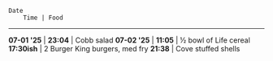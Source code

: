 	Date
		Time | Food
---
**07-01 '25** |
	**23:04** | Cobb salad
**07-02 '25** |
	**11:05** | ½ bowl of Life cereal
	**17:30ish** | 2 Burger King burgers, med fry
	**21:38** | Cove stuffed shells